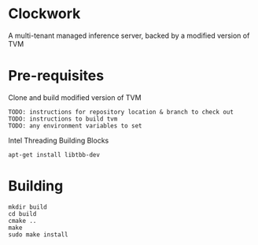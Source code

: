 # Clockwork

A multi-tenant managed inference server, backed by a modified version of TVM

# Pre-requisites

Clone and build modified version of TVM
```
TODO: instructions for repository location & branch to check out
TODO: instructions to build tvm
TODO: any environment variables to set
```

Intel Threading Building Blocks
```
apt-get install libtbb-dev
```

# Building

```
mkdir build
cd build
cmake ..
make
sudo make install
```

